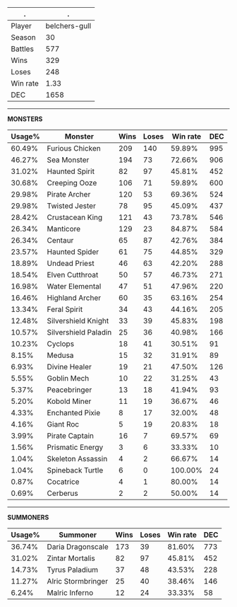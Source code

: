 .|.
|-|-
Player|belchers-gull
Season|30
Battles|577
Wins|329
Loses|248
Win rate|1.33
DEC|1658

---
**MONSTERS**

Usage%|Monster|Wins|Loses|Win rate|DEC|
-|-|-|-|-|-|
60.49%|Furious Chicken|209|140|59.89%|995|
46.27%|Sea Monster|194|73|72.66%|906|
31.02%|Haunted Spirit|82|97|45.81%|452|
30.68%|Creeping Ooze|106|71|59.89%|600|
29.98%|Pirate Archer|120|53|69.36%|524|
29.98%|Twisted Jester|78|95|45.09%|437|
28.42%|Crustacean King|121|43|73.78%|546|
26.34%|Manticore|129|23|84.87%|584|
26.34%|Centaur|65|87|42.76%|384|
23.57%|Haunted Spider|61|75|44.85%|329|
18.89%|Undead Priest|46|63|42.20%|288|
18.54%|Elven Cutthroat|50|57|46.73%|271|
16.98%|Water Elemental|47|51|47.96%|220|
16.46%|Highland Archer|60|35|63.16%|254|
13.34%|Feral Spirit|34|43|44.16%|205|
12.48%|Silvershield Knight|33|39|45.83%|198|
10.57%|Silvershield Paladin|25|36|40.98%|166|
10.23%|Cyclops|18|41|30.51%|91|
8.15%|Medusa|15|32|31.91%|89|
6.93%|Divine Healer|19|21|47.50%|126|
5.55%|Goblin Mech|10|22|31.25%|43|
5.37%|Peacebringer|13|18|41.94%|93|
5.20%|Kobold Miner|11|19|36.67%|46|
4.33%|Enchanted Pixie|8|17|32.00%|48|
4.16%|Giant Roc|5|19|20.83%|18|
3.99%|Pirate Captain|16|7|69.57%|69|
1.56%|Prismatic Energy|3|6|33.33%|10|
1.04%|Skeleton Assassin|4|2|66.67%|14|
1.04%|Spineback Turtle|6|0|100.00%|24|
0.87%|Cocatrice|4|1|80.00%|14|
0.69%|Cerberus|2|2|50.00%|14|

---
**SUMMONERS**

Usage%|Summoner|Wins|Loses|Win rate|DEC|
-|-|-|-|-|-|
36.74%|Daria Dragonscale|173|39|81.60%|773|
31.02%|Zintar Mortalis|82|97|45.81%|452|
14.73%|Tyrus Paladium|37|48|43.53%|228|
11.27%|Alric Stormbringer|25|40|38.46%|146|
6.24%|Malric Inferno|12|24|33.33%|58|
